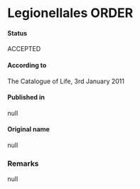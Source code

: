 # Legionellales ORDER

#### Status
ACCEPTED

#### According to
The Catalogue of Life, 3rd January 2011

#### Published in
null

#### Original name
null

### Remarks
null